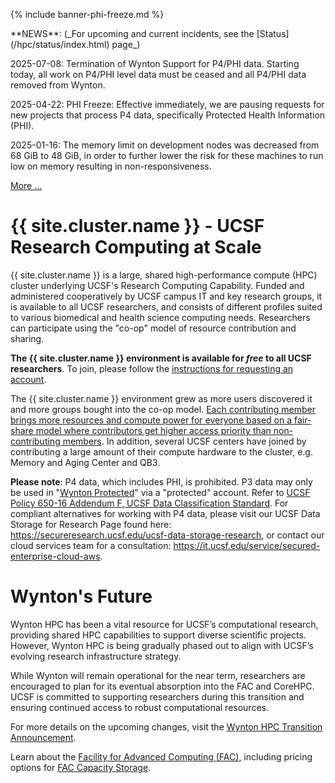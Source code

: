 {% include banner-phi-freeze.md %}

<div class="alert alert-info" role="alert" markdown="1">
**NEWS**: (_For upcoming and current incidents, see the
[Status](/hpc/status/index.html) page_)

2025-07-08: Termination of Wynton Support for P4/PHI data. Starting today, all work on P4/PHI level data must be ceased and all P4/PHI data removed from Wynton.

2025-04-22: PHI Freeze: Effective immediately, we are pausing requests for new projects that process P4 data, specifically Protected Health Information (PHI).

2025-01-16: The memory limit on development nodes was decreased from 68 GiB to 48 GiB, in order to further lower the risk for these machines to run low on memory resulting in non-responsiveness.

[More ...](/hpc/about/news.html)
</div>


# {{ site.cluster.name }} - UCSF Research Computing at Scale

{{ site.cluster.name }} is a large, shared high-performance compute (HPC) cluster underlying UCSF's Research Computing Capability. Funded and administered cooperatively by UCSF campus IT and key research groups, it is available to all UCSF researchers, and consists of different profiles suited to various biomedical and health science computing needs.  Researchers can participate using the "co-op" model of resource contribution and sharing.

**The {{ site.cluster.name }} environment is available for _free_ to all UCSF researchers**.  To join, please follow the [instructions for requesting an account](/hpc/about/join.html).

The {{ site.cluster.name }} environment grew as more users discovered it and more groups bought into the co-op model.  [Each contributing member brings more resources and compute power for everyone based on a fair-share model where contributors get higher access priority than non-contributing members](/hpc/about/shares.html).  In addition, several UCSF centers have joined by contributing a large amount of their compute hardware to the cluster, e.g. Memory and Aging Center and QB3.

**Please note**: P4 data, which includes PHI, is prohibited.  P3 data may only be used in "[Wynton Protected]" via a "protected" account. Refer to [UCSF Policy 650-16 Addendum F, UCSF Data Classification Standard](https://it.ucsf.edu/standard-guideline/ucsf-policy-650-16-addendum-f-ucsf-data-classification-standard). For compliant alternatives for working with P4 data, please visit our UCSF Data Storage for Research Page found here: https://secureresearch.ucsf.edu/ucsf-data-storage-research, or contact our cloud services team for a consultation: https://it.ucsf.edu/service/secured-enterprise-cloud-aws.

[UCSF Privacy Office]: https://hipaa.ucsf.edu/
[Wynton Protected]: /hpc/about/wynton-protected.html
[Rocky 8]: /hpc/software/rocky-8-linux.html


# Wynton's Future
Wynton HPC has been a vital resource for UCSF’s computational research, providing shared HPC capabilities to support diverse scientific projects. However, Wynton HPC is being gradually phased out to align with UCSF’s evolving research infrastructure strategy.

While Wynton will remain operational for the near term, researchers are encouraged to plan for its eventual absorption into the FAC and CoreHPC. UCSF is committed to supporting researchers during this transition and ensuring continued access to robust computational resources.

For more details on the upcoming changes, visit the [Wynton HPC Transition Announcement](https://ars.ucsf.edu/news/announcement-wynton-hpc-transition).

Learn about the [Facility for Advanced Computing (FAC)](https://it.ucsf.edu/service/facility-advanced-computing-fac), including pricing options for [FAC Capacity Storage](https://it.ucsf.edu/how-to/fac-capacity-storage).
